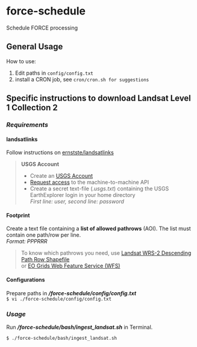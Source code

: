 # force-schedule

Schedule FORCE processing

## General Usage

How to use:

1) Edit paths in `config/config.txt`
2) install a CRON job, see `cron/cron.sh for suggestions`


## Specific instructions to download Landsat Level 1 Collection 2

### _Requirements_

#### landsatlinks

Follow instructions on [ernstste/landsatlinks](https://github.com/ernstste/landsatlinks#requirements)

>**USGS Account**  
>* Create an [USGS Account](https://ers.cr.usgs.gov/register)  
>* [Request access](https://ers.cr.usgs.gov/profile/access) to the machine-to-machine API
>* Create a secret text-file (_.usgs.txt_) containing the USGS EarthExplorer login in your home directory  
_First line: user, second line: password_

#### Footprint

Create a text file containing a **list of allowed pathrows** (AOI). The list must contain one path/row per line.  
_Format: PPPRRR_  

>To know which pathrows you need, use 
[Landsat WRS-2 Descending Path Row Shapefile](https://www.usgs.gov/media/files/landsat-wrs-2-descending-path-row-shapefile)  
or [EO Grids Web Feature Service (WFS)](https://ows.geo.hu-berlin.de/services/eo-grids/)

#### Configurations

Prepare paths in **_/force-schedule/config/config.txt_**  
`$ vi ./force-schedule/config/config.txt` 

### _Usage_

Run **_/force-schedule/bash/ingest_landsat.sh_** in Terminal.  

`$ ./force-schedule/bash/ingest_landsat.sh`
